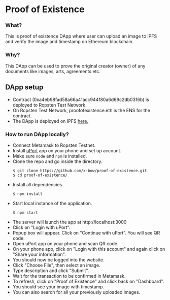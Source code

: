 # Proof of Existence

### What?
This is proof of existence DApp where user can upload an image to IPFS and verify the image and timestamp on Ethereum blockchain.

### Why?
This DApp can be used to prove the original creator (owner) of any documents like images, arts, agreements etc.

## DApp setup
- Contract (0xa4eb98fad58a66a41acc944f80a6d69c2db0316b) is deployed to Ropsten Test Network.
- On Ropsten Test Network, proofofexistence.eth is the ENS for the contract.
- The DApp is deployed on IPFS [here.](https://gateway.ipfs.io/ipfs/QmRz6kLct5qYQtfLNFwwpJ6epcCCok1dbd8oTW5i64TzbA)

### How to run DApp locally?
* Connect Metamask to Ropsten Testnet.
* Install [uPort](https://www.uport.me/) app on your phone and set up account.
* Make sure `node` and `npm` is installed.
* Clone the repo and go inside the directory.
  ```
  $ git clone https://github.com/x-bow/proof-of-existence.git
  $ cd proof-of-existence/
  ```
* Install all dependencies.
  ```
  $ npm install
  ```
*  Start local instance of the application.
    ```
    $ npm start
    ```
* The server will launch the app at http://localhost:3000
* Click on "Login with uPort".
* Popup box will appear. Click on "Continue with uPort". You will see QR code.
* Open uPort app on your phone and scan QR code.
* On your phone app, click on "Login with this account" and again click on "Share your information".
* You should now be logged into the website.
* Click "Choose File", then select an image.
* Type description and click "Submit".
* Wait for the transaction to be confirmed in Metamask.
* To refresh, click on "Proof of Existence" and click back on "Dashboard".
* You should see your image with timestamp.
* You can also search for all your previously uploaded images.
